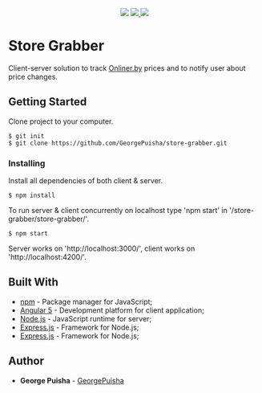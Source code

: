 
<p align="center">
    <a href="https://codeclimate.com/github/GeorgePuisha/store-grabber/maintainability"><img src="https://api.codeclimate.com/v1/badges/5c5e3af606dde6d42af8/maintainability" /></a>
    <a class="badge-align" href="https://www.codacy.com/app/GeorgePuisha/store-grabber?utm_source=github.com&amp;utm_medium=referral&amp;utm_content=GeorgePuisha/store-grabber&amp;utm_campaign=Badge_Grade">
    <img src="https://api.codacy.com/project/badge/Grade/db94870597bf4c929e7167f8d779d8c0"/>
    </a>
    <a href="https://circleci.com/gh/GeorgePuisha/store-grabber"><img src="https://circleci.com/gh/GeorgePuisha/store-grabber.svg?style=svg" /></a>
</p>

# Store Grabber

Client-server solution to track [Onliner.by](https://catalog.onliner.by/) prices and to notify user about price changes.


## Getting Started

Clone project to your computer.

```
$ git init
$ git clone https://github.com/GeorgePuisha/store-grabber.git
```

### Installing

Install all dependencies of both client & server.

```
$ npm install
```

To run server & client concurrently on localhost type 'npm start' in '/store-grabber/store-grabber/'.

```
$ npm start
```

Server works on 'http://localhost:3000/', client works on 'http://localhost:4200/'.


## Built With

* [npm](https://github.com/npm/npm) - Package manager for JavaScript;
* [Angular 5](https://github.com/angular/angular) - Development platform for client application;
* [Node.js](https://github.com/nodejs/node) - JavaScript runtime for server;
* [Express.js](https://github.com/expressjs/express) - Framework for Node.js;
* [Express.js](https://github.com/expressjs/express) - Framework for Node.js;

## Author

* **George Puisha** - [GeorgePuisha](https://github.com/GeorgePuisha)
